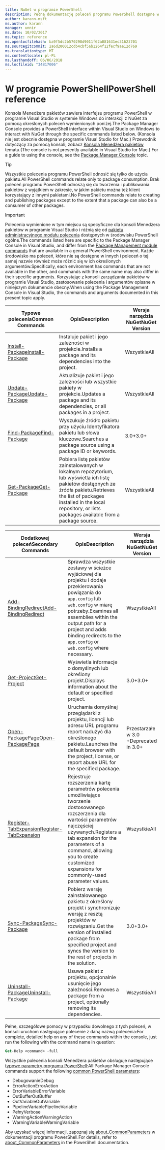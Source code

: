 ```yaml
---
title: NuGet w programie PowerShell
description: Pełną dokumentację poleceń programu PowerShell dostępne w konsoli Menedżera pakietów NuGet w programie Visual Studio.
author: karann-msft
ms.author: karann
manager: unnir
ms.date: 10/02/2017
ms.topic: reference
ms.openlocfilehash: ba9f5dc2b570298d9011f62a081631ec31623701
ms.sourcegitcommit: 2a6d200012cdb4cbf5ab1264f12fecf9ae12d769
ms.translationtype: MT
ms.contentlocale: pl-PL
ms.lasthandoff: 06/06/2018
ms.locfileid: "34817006"
---
```

# <a name="powershell-reference"></a><span data-ttu-id="71337-103">W programie PowerShell</span><span class="sxs-lookup"><span data-stu-id="71337-103">PowerShell reference</span></span>

<span data-ttu-id="71337-104">Konsola Menedżera pakietów zawiera interfejsu programu PowerShell w programie Visual Studio w systemie Windows do interakcji z NuGet za pomocą określonych poleceń wymienionych poniżej.</span><span class="sxs-lookup"><span data-stu-id="71337-104">The Package Manager Console provides a PowerShell interface within Visual Studio on Windows to interact with NuGet through the specific commands listed below.</span></span> <span data-ttu-id="71337-105">(Konsola nie jest obecnie dostępna w programie Visual Studio for Mac.) Przewodnik dotyczący za pomocą konsoli, zobacz [Konsola Menedżera pakietów](../tools/package-manager-console.md) tematu.</span><span class="sxs-lookup"><span data-stu-id="71337-105">(The console is not presently available in Visual Studio for Mac.) For a guide to using the console, see the [Package Manager Console](../tools/package-manager-console.md) topic.</span></span>

> [!Tip]
> <span data-ttu-id="71337-106">Wszystkie polecenia programu PowerShell odnosić się tylko do użycia pakietu.</span><span class="sxs-lookup"><span data-stu-id="71337-106">All PowerShell commands relate only to package consumption.</span></span> <span data-ttu-id="71337-107">Brak poleceń programu PowerShell odnoszą się do tworzenia i publikowania pakietów z wyjątkiem w zakresie, w jakim pakietu można też klient korzystający z innymi pakietami.</span><span class="sxs-lookup"><span data-stu-id="71337-107">No PowerShell commands relate to creating and publishing packages except to the extent that a package can also be a consumer of other packages.</span></span>

> [!Important]
> <span data-ttu-id="71337-108">Polecenia wymienione w tym miejscu są specyficzne dla konsoli Menedżera pakietów w programie Visual Studio i różnią się od [pakietu administracyjnego modułu polecenia](/powershell/module/packagemanagement/?view=powershell-6) dostępnych w środowisku PowerShell ogólne.</span><span class="sxs-lookup"><span data-stu-id="71337-108">The commands listed here are specific to the Package Manager Console in Visual Studio, and differ from the [Package Management module commands](/powershell/module/packagemanagement/?view=powershell-6) that are available in a general PowerShell environment.</span></span> <span data-ttu-id="71337-109">Każde środowisko ma poleceń, które nie są dostępne w innych i poleceń o tej samej nazwie również może różnić się w ich określonych argumentów.</span><span class="sxs-lookup"><span data-stu-id="71337-109">Specifically, each environment has commands that are not available in the other, and commands with the same name may also differ in their specific arguments.</span></span> <span data-ttu-id="71337-110">Korzystając z konsoli zarządzania pakietów w programie Visual Studio, zastosowanie polecenia i argumentów opisane w niniejszym dokumencie obecny.</span><span class="sxs-lookup"><span data-stu-id="71337-110">When using the Package Management Console in Visual Studio, the commands and arguments documented in this present topic apply.</span></span>

| <span data-ttu-id="71337-111">Typowe polecenia</span><span class="sxs-lookup"><span data-stu-id="71337-111">Common Commands</span></span> | <span data-ttu-id="71337-112">Opis</span><span class="sxs-lookup"><span data-stu-id="71337-112">Description</span></span> | <span data-ttu-id="71337-113">Wersja narzędzia NuGet</span><span class="sxs-lookup"><span data-stu-id="71337-113">NuGet Version</span></span> |
| --- | --- | --- |
| [<span data-ttu-id="71337-114">Install-Package</span><span class="sxs-lookup"><span data-stu-id="71337-114">Install-Package</span></span>](ps-ref-install-package.md) | <span data-ttu-id="71337-115">Instaluje pakiet i jego zależności w projekcie.</span><span class="sxs-lookup"><span data-stu-id="71337-115">Installs a package and its dependencies into the project.</span></span> | <span data-ttu-id="71337-116">Wszystkie</span><span class="sxs-lookup"><span data-stu-id="71337-116">All</span></span> |
| [<span data-ttu-id="71337-117">Update-Package</span><span class="sxs-lookup"><span data-stu-id="71337-117">Update-Package</span></span>](ps-ref-update-package.md) | <span data-ttu-id="71337-118">Aktualizuje pakiet i jego zależności lub wszystkie pakiety w projekcie.</span><span class="sxs-lookup"><span data-stu-id="71337-118">Updates a package and its dependencies, or all packages in a project.</span></span> | <span data-ttu-id="71337-119">Wszystkie</span><span class="sxs-lookup"><span data-stu-id="71337-119">All</span></span> |
| [<span data-ttu-id="71337-120">Find-Package</span><span class="sxs-lookup"><span data-stu-id="71337-120">Find-Package</span></span>](ps-ref-find-package.md) | <span data-ttu-id="71337-121">Wyszukuje źródło pakietu przy użyciu Identyfikatora pakietu lub słowa kluczowe.</span><span class="sxs-lookup"><span data-stu-id="71337-121">Searches a package source using a package ID or keywords.</span></span> | <span data-ttu-id="71337-122">3.0+</span><span class="sxs-lookup"><span data-stu-id="71337-122">3.0+</span></span> |
| [<span data-ttu-id="71337-123">Get-Package</span><span class="sxs-lookup"><span data-stu-id="71337-123">Get-Package</span></span>](ps-ref-get-package.md) | <span data-ttu-id="71337-124">Pobiera listę pakietów zainstalowanych w lokalnym repozytorium, lub wyświetla ich listę pakietów dostępnych ze źródła pakietu.</span><span class="sxs-lookup"><span data-stu-id="71337-124">Retrieves the list of packages installed in the local repository, or lists packages available from a package source.</span></span> | <span data-ttu-id="71337-125">Wszystkie</span><span class="sxs-lookup"><span data-stu-id="71337-125">All</span></span> |

| <span data-ttu-id="71337-126">Dodatkowej poleceń</span><span class="sxs-lookup"><span data-stu-id="71337-126">Secondary Commands</span></span> | <span data-ttu-id="71337-127">Opis</span><span class="sxs-lookup"><span data-stu-id="71337-127">Description</span></span> | <span data-ttu-id="71337-128">Wersja narzędzia NuGet</span><span class="sxs-lookup"><span data-stu-id="71337-128">NuGet Version</span></span> |
| --- | --- | --- |
| [<span data-ttu-id="71337-129">Add-BindingRedirect</span><span class="sxs-lookup"><span data-stu-id="71337-129">Add-BindingRedirect</span></span>](ps-ref-add-bindingredirect.md) | <span data-ttu-id="71337-130">Sprawdza wszystkie zestawy w ścieżce wyjściowej dla projektu i dodaje przekierowania powiązania do `app.config` lub `web.config` w miarę potrzeby.</span><span class="sxs-lookup"><span data-stu-id="71337-130">Examines all assemblies within the output path for a project and adds binding redirects to the `app.config` or `web.config` where necessary.</span></span> | <span data-ttu-id="71337-131">Wszystkie</span><span class="sxs-lookup"><span data-stu-id="71337-131">All</span></span> |
| [<span data-ttu-id="71337-132">Get-Project</span><span class="sxs-lookup"><span data-stu-id="71337-132">Get-Project</span></span>](ps-ref-get-project.md) | <span data-ttu-id="71337-133">Wyświetla informacje o domyślnych lub określony projekt.</span><span class="sxs-lookup"><span data-stu-id="71337-133">Displays information about the default or specified project.</span></span> | <span data-ttu-id="71337-134">3.0+</span><span class="sxs-lookup"><span data-stu-id="71337-134">3.0+</span></span> |
| [<span data-ttu-id="71337-135">Open-PackagePage</span><span class="sxs-lookup"><span data-stu-id="71337-135">Open-PackagePage</span></span>](ps-ref-open-packagepage.md) | <span data-ttu-id="71337-136">Uruchamia domyślnej przeglądarki z projektu, licencji lub adresu URL programu report nadużyć dla określonego pakietu.</span><span class="sxs-lookup"><span data-stu-id="71337-136">Launches the default browser with the project, license, or report abuse URL for the specified package.</span></span> | <span data-ttu-id="71337-137">Przestarzałe w 3.0 +</span><span class="sxs-lookup"><span data-stu-id="71337-137">Deprecated in 3.0+</span></span> |
| [<span data-ttu-id="71337-138">Register-TabExpansion</span><span class="sxs-lookup"><span data-stu-id="71337-138">Register-TabExpansion</span></span>](ps-ref-register-tabexpansion.md) | <span data-ttu-id="71337-139">Rejestruje rozszerzenia kartę parametrów polecenia umożliwiające tworzenie dostosowanego rozszerzenia dla wartości parametrów najczęściej używanych.</span><span class="sxs-lookup"><span data-stu-id="71337-139">Registers a tab expansion for the parameters of a command, allowing you to create customized expansions for commonly-used parameter values.</span></span> | <span data-ttu-id="71337-140">Wszystkie</span><span class="sxs-lookup"><span data-stu-id="71337-140">All</span></span> |
| [<span data-ttu-id="71337-141">Sync-Package</span><span class="sxs-lookup"><span data-stu-id="71337-141">Sync-Package</span></span>](ps-ref-sync-package.md) | <span data-ttu-id="71337-142">Pobierz wersję zainstalowanego pakietu z określony projekt i synchronizuje wersję z resztą projektów w rozwiązaniu.</span><span class="sxs-lookup"><span data-stu-id="71337-142">Get the version of installed package from specified project and syncs the version to the rest of projects in the solution.</span></span> | <span data-ttu-id="71337-143">3.0+</span><span class="sxs-lookup"><span data-stu-id="71337-143">3.0+</span></span> |
| [<span data-ttu-id="71337-144">Uninstall-Package</span><span class="sxs-lookup"><span data-stu-id="71337-144">Uninstall-Package</span></span>](ps-ref-uninstall-package.md) | <span data-ttu-id="71337-145">Usuwa pakiet z projektu, opcjonalnie usunięcie jego zależności.</span><span class="sxs-lookup"><span data-stu-id="71337-145">Removes a package from a project, optionally removing its dependencies.</span></span> | <span data-ttu-id="71337-146">Wszystkie</span><span class="sxs-lookup"><span data-stu-id="71337-146">All</span></span> |

<span data-ttu-id="71337-147">Pełne, szczegółowe pomocy w przypadku dowolnego z tych poleceń, w konsoli uruchom następujące polecenie z daną nazwą polecenia:</span><span class="sxs-lookup"><span data-stu-id="71337-147">For complete, detailed help on any of these commands within the console, just run the following with the command name in question:</span></span>

```ps
Get-Help <command> -full
```

<span data-ttu-id="71337-148">Wszystkie polecenia konsoli Menedżera pakietów obsługuje następujące [typowe parametry programu PowerShell](http://go.microsoft.com/fwlink/?LinkID=113216):</span><span class="sxs-lookup"><span data-stu-id="71337-148">All Package Manager Console commands support the following [common PowerShell parameters](http://go.microsoft.com/fwlink/?LinkID=113216):</span></span>

- <span data-ttu-id="71337-149">Debugowanie</span><span class="sxs-lookup"><span data-stu-id="71337-149">Debug</span></span>
- <span data-ttu-id="71337-150">ErrorAction</span><span class="sxs-lookup"><span data-stu-id="71337-150">ErrorAction</span></span>
- <span data-ttu-id="71337-151">ErrorVariable</span><span class="sxs-lookup"><span data-stu-id="71337-151">ErrorVariable</span></span>
- <span data-ttu-id="71337-152">OutBuffer</span><span class="sxs-lookup"><span data-stu-id="71337-152">OutBuffer</span></span>
- <span data-ttu-id="71337-153">OutVariable</span><span class="sxs-lookup"><span data-stu-id="71337-153">OutVariable</span></span>
- <span data-ttu-id="71337-154">PipelineVariable</span><span class="sxs-lookup"><span data-stu-id="71337-154">PipelineVariable</span></span>
- <span data-ttu-id="71337-155">Pełny</span><span class="sxs-lookup"><span data-stu-id="71337-155">Verbose</span></span>
- <span data-ttu-id="71337-156">WarningAction</span><span class="sxs-lookup"><span data-stu-id="71337-156">WarningAction</span></span>
- <span data-ttu-id="71337-157">WarningVariable</span><span class="sxs-lookup"><span data-stu-id="71337-157">WarningVariable</span></span>

<span data-ttu-id="71337-158">Aby uzyskać więcej informacji, zapoznaj się [about_CommonParameters](http://go.microsoft.com/fwlink/?LinkID=113216) w dokumentacji programu PowerShell.</span><span class="sxs-lookup"><span data-stu-id="71337-158">For details, refer to [about_CommonParameters](http://go.microsoft.com/fwlink/?LinkID=113216) in the PowerShell documentation.</span></span>
